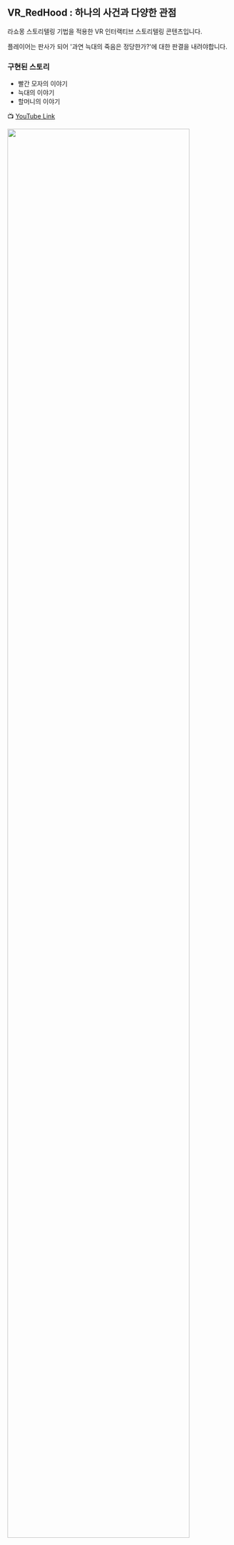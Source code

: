 ## VR_RedHood : 하나의 사건과 다양한 관점

라쇼몽 스토리텔링 기법을 적용한 VR 인터랙티브 스토리텔링 콘텐츠입니다.

플레이어는 판사가 되어 '과연 늑대의 죽음은 정당한가?'에 대한 판결을 내려야합니다.


### 구현된 스토리
- 빨간 모자의 이야기
- 늑대의 이야기
- 할머니의 이야기


📺 [YouTube Link](https://www.youtube.com/watch?v=njIAnNAx3cI)

<img src="https://user-images.githubusercontent.com/46912893/140867638-4a2f7686-b566-4a29-9d3c-2ed6944e63f9.png" width="90%" height="90%">
